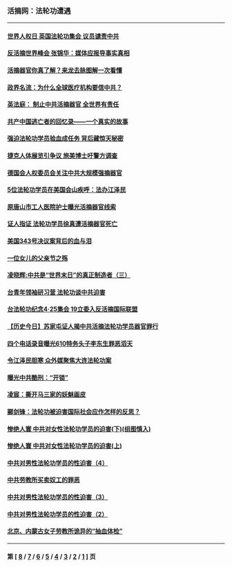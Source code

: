 ### 活摘网：法轮功遭遇
---
#### [世界人权日 英国法轮功集会 议员谴责中共](../../pages/nf5881/n13431763.md?04180430) 
#### [反活摘世界峰会 张锦华：媒体应报导事实真相](../../pages/nf5881/n13278502.md?04180430) 
#### [活摘器官你真了解？来龙去脉图解一次看懂](../../pages/nf5881/n13013820.md?04180430) 
#### [政界名流：为什么全球医疗机构要信中共？](../../pages/nf5881/n11945479.md?04180430) 
#### [英法庭： 制止中共活摘器官 全世界有责任](../../pages/nf5881/n11330691.md?04180430) 
#### [共产中国逃亡者的回忆录——一个真实的故事](../../pages/nf5881/n10918649.md?04180430) 
#### [强迫法轮功学员验血成任务 背后藏惊天秘密](../../pages/nf5881/n4252384.md?04180430) 
#### [捷克人体展览引争议 旅美博士吁警方调查](../../pages/nf5881/n9429187.md?04180430) 
#### [德国会人权委员会关注中共大规模强摘器官](../../pages/nf5881/n8418950.md?04180430) 
#### [5位法轮功学员在美国会山疾呼：法办江泽民](../../pages/nf5881/n8101519.md?04180430) 
#### [原唐山市工人医院护士曝光活摘器官线索](../../pages/nf5881/n8076384.md?04180430) 
#### [证人指证 法轮功学员徐真遭活摘器官死亡](../../pages/nf5881/n8042467.md?04180430) 
#### [美国343号决议案背后的血与泪](../../pages/nf5881/n8020684.md?04180430) 
#### [一位女儿的父亲节之殇](../../pages/nf5881/n8014122.md?04180430) 
#### [凌晓辉:中共是“世界末日”的真正制造者（三）](../../pages/nf5881/n4210333.md?04180430) 
#### [台青年领袖研习营 法轮功谈中共迫害](../../pages/nf5881/n4141857.md?04180430) 
#### [台法轮功纪念4‧25集会 19立委入反活摘国际联盟](../../pages/nf5881/n4141821.md?04180430) 
#### [【历史今日】苏家屯证人揭中共活摘法轮功学员器官罪行](../../pages/nf5881/n4135912.md?04180430) 
#### [四个电话录音曝光610特务头子李东生罪恶滔天](../../pages/nf5881/n4040060.md?04180430) 
#### [令江泽民胆寒 众外媒聚焦大连法轮功案](../../pages/nf5881/n3932671.md?04180430) 
#### [曝光中共酷刑：“开锁”](../../pages/nf5881/n3889373.md?04180430) 
#### [凌宸：撕开马三家的妖魅画皮](../../pages/nf5881/n3849369.md?04180430) 
#### [郦剑锋：法轮功被迫害国际社会应作怎样的反思？](../../pages/nf5881/n3824560.md?04180430) 
#### [惨绝人寰 中共对女性法轮功学员的迫害(下)(组图慎入)](../../pages/nf5881/n3816285.md?04180430) 
#### [惨绝人寰 中共对女性法轮功学员的迫害(上)](../../pages/nf5881/n3815374.md?04180430) 
#### [中共对男性法轮功学员的性迫害（4）](../../pages/nf5881/n3769144.md?04180430) 
#### [中共劳教所买卖奴工的罪恶](../../pages/nf5881/n3769378.md?04180430) 
#### [中共对男性法轮功学员的性迫害（3）](../../pages/nf5881/n3768231.md?04180430) 
#### [中共对男性法轮功学员的性迫害（2）](../../pages/nf5881/n3767211.md?04180430) 
#### [北京、内蒙古女子劳教所诡异的“抽血体检”](../../pages/nf5881/n3753158.md?04180430) 

---
#### 第 [ [8](./8.md?04180430) / [7](./7.md?04180430) / [6](./6.md?04180430) / [5](./5.md?04180430) / [4](./4.md?04180430) / [3](./3.md?04180430) / [2](./2.md?04180430) / [1](./1.md?04180430) ] 页
